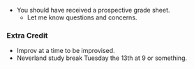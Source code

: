 * You should have received a prospective grade sheet.
    * Let me know questions and concerns.

### Extra Credit

* Improv at a time to be improvised.
* Neverland study break Tuesday the 13th at 9 or something.
